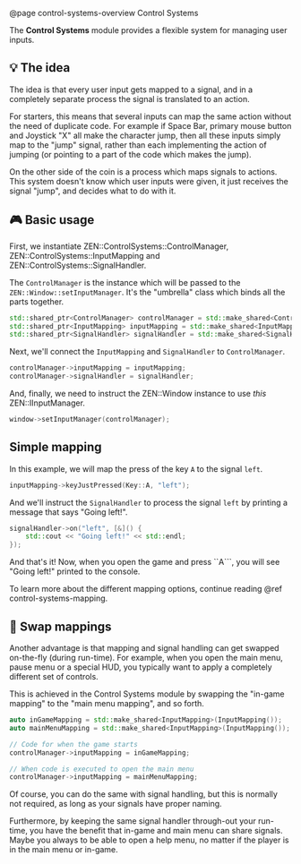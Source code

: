 @page control-systems-overview Control Systems

The **Control Systems** module provides a flexible system for managing
user inputs.

## 💡 The idea

The idea is that every user input gets mapped to a signal, and in a
completely separate process the signal is translated to an action.

For starters, this means that several inputs can map the same action
without the need of duplicate code. For example if Space Bar, primary mouse
button and Joystick "X" all make the character jump, then all
these inputs simply map to the "jump" signal, rather than each
implementing the action of jumping (or pointing to a part of the code
which makes the jump).

On the other side of the coin is a process which maps signals to actions.
This system doesn't know which user inputs were given, it just receives
the signal "jump", and decides what to do with it.

## 🎮 Basic usage

First, we instantiate ZEN::ControlSystems::ControlManager,
ZEN::ControlSystems::InputMapping and ZEN::ControlSystems::SignalHandler.

The ``ControlManager`` is the instance which will be passed to the
``ZEN::Window::setInputManager``. It's the "umbrella" class which binds
all the parts together.

````cpp
std::shared_ptr<ControlManager> controlManager = std::make_shared<ControlManager>(ControlManager());
std::shared_ptr<InputMapping> inputMapping = std::make_shared<InputMapping>(InputMapping());
std::shared_ptr<SignalHandler> signalHandler = std::make_shared<SignalHandler>(SignalHandler());
````

Next, we'll connect the ``InputMapping``
and ``SignalHandler`` to ``ControlManager``.

````cpp
controlManager->inputMapping = inputMapping;
controlManager->signalHandler = signalHandler;
````

And, finally, we need to instruct the ZEN::Window instance to use _this_
ZEN::IInputManager.

````cpp
window->setInputManager(controlManager);
````

## Simple mapping

In this example, we will map the press of the key ``A`` to the
signal ``left``.

````cpp
inputMapping->keyJustPressed(Key::A, "left");
````

And we'll instruct the ``SignalHandler`` to process the signal
``left`` by printing a message that says "Going left!".

````cpp
signalHandler->on("left", [&]() {
    std::cout << "Going left!" << std::endl;
});
````

And that's it! Now, when you open the game and press ``A```,
you will see "Going left!" printed to the console.

To learn more about the different mapping options, continue
reading @ref control-systems-mapping.

## 🔀 Swap mappings

Another advantage is that mapping and signal handling can get swapped
on-the-fly (during run-time). For example, when you open the main menu,
pause menu or a special HUD, you typically want to apply a completely
different set of controls.

This is achieved in the Control Systems module by swapping
the "in-game mapping" to the "main menu mapping", and so forth.

````cpp
auto inGameMapping = std::make_shared<InputMapping>(InputMapping());
auto mainMenuMapping = std::make_shared<InputMapping>(InputMapping());

// Code for when the game starts
controlManager->inputMapping = inGameMapping;

// When code is executed to open the main menu
controlManager->inputMapping = mainMenuMapping;
````

Of course, you can do the same with signal handling, but this is
normally not required, as long as your signals have proper naming.

Furthermore, by keeping the same signal handler through-out your
run-time, you have the benefit that in-game and main menu can share signals.
Maybe you always to be able to open a help menu, no matter if the player
is in the main menu or in-game.
